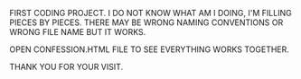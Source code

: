 FIRST CODING PROJECT.
I DO NOT KNOW WHAT AM I DOING, I'M FILLING PIECES BY PIECES.
THERE MAY BE WRONG NAMING CONVENTIONS OR WRONG FILE NAME BUT IT WORKS.

OPEN CONFESSION.HTML FILE TO SEE EVERYTHING WORKS TOGETHER. 

THANK YOU FOR YOUR VISIT. 

